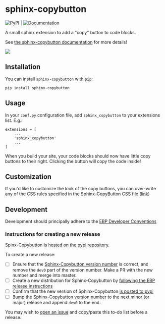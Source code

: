 # sphinx-copybutton

[![PyPI](https://img.shields.io/pypi/v/sphinx-copybutton.svg)](https://pypi.org/project/sphinx_copybutton/) | [![Documentation](https://readthedocs.org/projects/sphinx-copybutton/badge/?version=latest)](https://sphinx-copybutton.readthedocs.io/en/latest/?badge=latest)

A small sphinx extension to add a "copy" button to code blocks.

See [the sphinx-copybutton documentation](https://sphinx-copybutton.readthedocs.io/en/latest/) for more details!

![](doc/_static/copybutton.gif)

## Installation

You can install `sphinx-copybutton` with `pip`:

```
pip install sphinx-copybutton
```

## Usage

In your `conf.py` configuration file, add `sphinx_copybutton` to your extensions list.
E.g.:

```
extensions = [
    ...
    'sphinx_copybutton'
    ...
]
```

When you build your site, your code blocks should now have little copy buttons to their
right. Clicking the button will copy the code inside!

## Customization

If you'd like to customize the look of the copy buttons, you can over-write any of the
CSS rules specified in the Sphinx-CopyButton CSS file ([link](sphinx_copybutton/_static/copybutton.css))

## Development

Development should principally adhere to the [EBP Developer Conventions](https://executablebooks.org/en/latest/dev-conventions.html)

### Instructions for creating a new release

Spinx-Copybutton is [hosted on the pypi repository](https://pypi.org/project/sphinx-copybutton/).

To create a new release:

- [ ] Ensure that the [Sphinx-Copybutton version number](https://github.com/ExecutableBookProject/sphinx-copybutton/blob/master/jupyter_book/__init__.py)
   is correct, and remove the `dev0` part of the version number.
   Make a PR with the new number and merge into master.
- [ ] Create a new distribution for Sphinx-Copybutton by
   [following the EBP release instructions](https://executablebooks.org/en/latest/dev-conventions.html#releases-and-change-logs)
- [ ] Confirm that the new version of Sphinx-Copybutton [is posted to pypi](https://pypi.org/project/sphinx-copybutton/)
- [ ] Bump the [Sphinx-Copybutton version number](https://github.com/ExecutableBookProject/sphinx-copybutton/blob/master/jupyter_book/__init__.py) to the next minor (or major) release and append `dev0` to the end.

You may wish to [open an issue](https://github.com/ExecutableBookProject/sphinx-copybutton/issues/new) and copy/paste this to-do list before a release.

